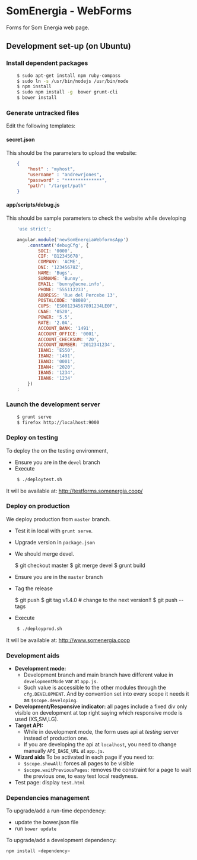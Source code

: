 # SomEnergia - WebForms

Forms for Som Energia web page.

## Development set-up (on Ubuntu)

### Install dependent packages
```bash
	$ sudo apt-get install npm ruby-compass
	$ sudo ln -s /usr/bin/nodejs /usr/bin/node
	$ npm install
	$ sudo npm install -g  bower grunt-cli
	$ bower install
```


### Generate untracked files
Edit the following templates:

#### secret.json
This should be the parameters to upload the website:
```json
	{
		"host" : "myhost",
		"username" : "andrewrjones",
		"password" : "**************",
		"path": "/target/path"
	}
```


#### app/scripts/debug.js
This should be sample parameters to check the website while developing
```javascript
	'use strict';

	angular.module('newSomEnergiaWebformsApp')
		.constant('debugCfg', {
			SOCI: '0000',
			CIF: 'B12345678',
			COMPANY: 'ACME',
			DNI: '12345678Z',
			NAME: 'Bugs',
			SURNAME: 'Bunny',
			EMAIL: 'bunny@acme.info',
			PHONE: '555112233',
			ADDRESS: 'Rue del Percebe 13',
			POSTALCODE: '08080',
			CUPS: 'ES001234567891234LE0F',
			CNAE: '0520',
			POWER: '5.5',
			RATE: '2.0A',
			ACCOUNT_BANK: '1491',
			ACCOUNT_OFFICE: '0001',
			ACCOUNT_CHECKSUM: '20',
			ACCOUNT_NUMBER: '2012341234',
			IBAN1: 'ES50',
			IBAN2: '1491',
			IBAN3: '0001',
			IBAN4: '2020',
			IBAN5: '1234',
			IBAN6: '1234'
		})
	;
```


### Launch the development server
```bash
	$ grunt serve
	$ firefox http://localhost:9000
```


### Deploy on testing
To deploy the on the testing environment,

- Ensure you are in the `devel` branch
- Execute
```bash
    $ ./deploytest.sh
```
It will be available at: http://testforms.somenergia.coop/


### Deploy on production
We deploy production from `master` branch.

- Test it in local with `grunt serve`.
- Upgrade version in `package.json`
- We should merge devel.

    $ git checkout master
    $ git merge devel
    $ grunt build

- Ensure you are in the `master` branch
- Tag the release

    $ git push
    $ git tag v1.4.0 # change to the next version!!
    $ git push --tags

- Execute
```bash
    $ ./deployprod.sh
```

It will be available at: http://www.somenergia.coop


### Development aids
- **Development mode:**
	- Development branch and main branch have different value in `developmentMode` var at `app.js`.
	- Such value is accessible to the other modules through the `cfg.DEVELOPMENT`. And by convention set into every scope it needs it as `$scope.developing`.
- **Development/Responsive indicator:** all pages include a fixed div only visible on development at top right saying which responsive mode is used (XS,SM,LG).
- **Target API:**
	- While in development mode, the form uses api at _testing_ server instead of production one.
	- If you are developing the api at `localhost`, you need to change manually `API_BASE_URL` at `app.js`.
- **Wizard aids** To be activated in each page if you need to:
	- `$scope.showAll`: forces all pages to be visible
	- `$scope.waitPreviousPages`: removes the constraint for a page to wait the previous one, to easy test local readyness.
- Test page: display `test.html`


### Dependencies management
To upgrade/add a run-time dependency:

- update the bower.json file
- run `bower update`

To upgrade/add a development dependency:

```bash
npm install <dependency>
```
